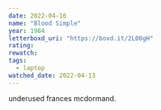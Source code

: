 ```yaml
---
date: 2022-04-16
name: "Blood Simple"
year: 1984
letterboxd_uri: "https://boxd.it/2L00gH"
rating: 
rewatch: 
tags:
  - laptop
watched_date: 2022-04-13
---
```


underused frances mcdormand.
